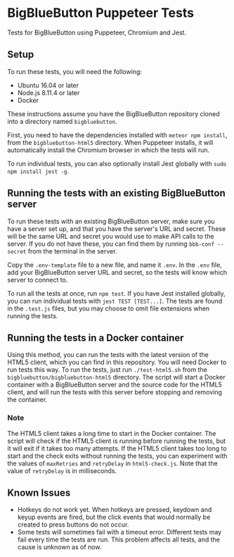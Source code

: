 # BigBlueButton Puppeteer Tests

Tests for BigBlueButton using Puppeteer, Chromium and Jest.

## Setup

To run these tests, you will need the following:
* Ubuntu 16.04 or later
* Node.js 8.11.4 or later
* Docker

These instructions assume you have the BigBlueButton repository cloned into a directory named `bigbluebutton`.

First, you need to have the dependencies installed with `meteor npm install`, from the `bigbluebutton-html5` directory. When Puppeteer installs, it will automatically install the Chromium browser in which the tests will run.

To run individual tests, you can also optionally install Jest globally with `sudo npm install jest -g`.

## Running the tests with an existing BigBlueButton server

To run these tests with an existing BigBlueButton server, make sure you have a server set up, and that you have the server's URL and secret. These will be the same URL and secret you would use to make API calls to the server. If you do not have these, you can find them by running `bbb-conf --secret` from the terminal in the server.

Copy the `.env-template` file to a new file, and name it `.env`. In the `.env` file, add your BigBlueButton server URL and secret, so the tests will know which server to connect to.

To run all the tests at once, run `npm test`. If you have Jest installed globally, you can run individual tests with `jest TEST [TEST...]`. The tests are found in the `.test.js` files, but you may choose to omit file extensions when running the tests.

## Running the tests in a Docker container

Using this method, you can run the tests with the latest version of the HTML5 client, which you can find in this repository. You will need Docker to run tests this way. To run the tests, just run `./test-html5.sh` from the `bigbluebutton/bigbluebutton-html5` directory. The script will start a Docker container with a BigBlueButton server and the source code for the HTML5 client, and will run the tests with this server before stopping and removing the container.

### Note

The HTML5 client takes a long time to start in the Docker container. The script will check if the HTML5 client is running before running the tests, but it will exit if it takes too many attempts. If the HTML5 client takes too long to start and the check exits without running the tests, you can experiment with the values of `maxRetries` and `retryDelay` in `html5-check.js`. Note that the value of `retryDelay` is in milliseconds.

## Known Issues

* Hotkeys do not work yet. When hotkeys are pressed, keydown and keyup events are fired, but the click events that would normally be created to press buttons do not occur.
* Some tests will sometimes fail with a timeout error. Different tests may fail every time the tests are run. This problem affects all tests, and the cause is unknown as of now.

